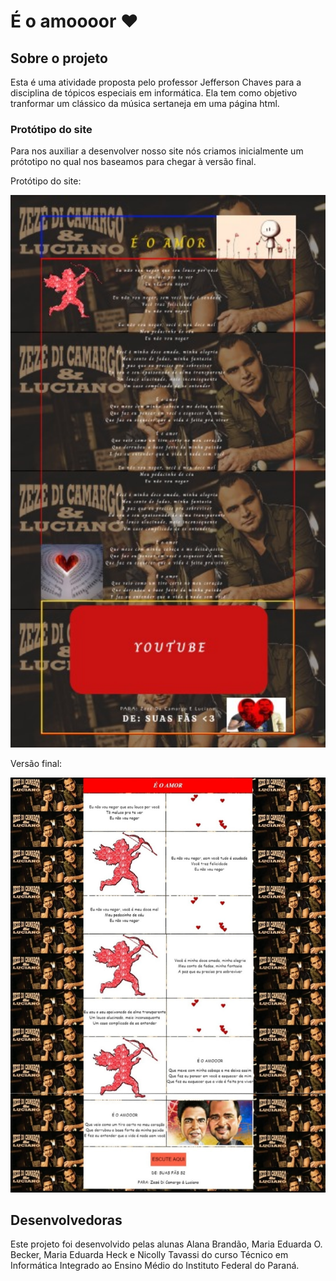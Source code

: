 # É o amoooor ❤️
## Sobre o projeto
Esta é uma atividade proposta pelo professor Jefferson Chaves para a disciplina de tópicos especiais em informática. Ela tem como objetivo tranformar um clássico da música sertaneja em uma página html.

### Protótipo do site
Para nos auxiliar a desenvolver nosso site nós criamos inicialmente um prótotipo no qual nos baseamos para chegar à versão final.

Protótipo do site:

<img src="images/PrototipoSite.jpeg" width="750"/>

Versão final:

<img src="images/SitePronto.jpeg" width="750"/>

## Desenvolvedoras 
Este projeto foi desenvolvido pelas alunas Alana Brandão, Maria Eduarda O. Becker, Maria Eduarda Heck e Nicolly Tavassi do curso Técnico em Informática Integrado ao Ensino Médio do Instituto Federal do Paraná.